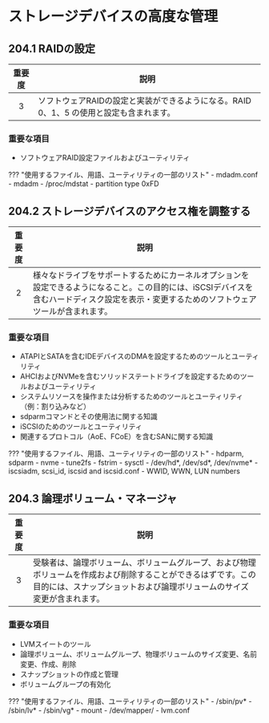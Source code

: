 # ストレージデバイスの高度な管理

## 204.1 RAIDの設定

| 重要度   | 説明 |
| :------: | ---- |
|        3 | ソフトウェアRAIDの設定と実装ができるようになる。RAID 0、1、5 の使用と設定も含まれます。 |

### 重要な項目

- ソフトウェアRAID設定ファイルおよびユーティリティ

??? "使用するファイル、用語、ユーティリティの一部のリスト"
    - mdadm.conf
    - mdadm
    - /proc/mdstat
    - partition type 0xFD

## 204.2 ストレージデバイスのアクセス権を調整する

| 重要度   | 説明 |
| :------: | ---- |
|        2 | 様々なドライブをサポートするためにカーネルオプションを設定できるようになること。この目的には、iSCSIデバイスを含むハードディスク設定を表示・変更するためのソフトウェアツールが含まれます。 |

### 重要な項目
- ATAPIとSATAを含むIDEデバイスのDMAを設定するためのツールとユーティリティ
- AHCIおよびNVMeを含むソリッドステートドライブを設定するためのツールおよびユーティリティ
- システムリソースを操作または分析するためのツールとユーティリティ（例：割り込みなど）
- sdparmコマンドとその使用法に関する知識
- iSCSIのためのツールとユーティリティ
- 関連するプロトコル（AoE、FCoE）を含むSANに関する知識

??? "使用するファイル、用語、ユーティリティの一部のリスト"
    - hdparm, sdparm
    - nvme
    - tune2fs
    - fstrim
    - sysctl
    - /dev/hd*, /dev/sd*, /dev/nvme*
    - iscsiadm, scsi_id, iscsid and iscsid.conf
    - WWID, WWN, LUN numbers

## 204.3 論理ボリューム・マネージャ

| 重要度   | 説明 |
| :------: | ---- |
|        3 | 受験者は、論理ボリューム、ボリュームグループ、および物理ボリュームを作成および削除することができるはずです。この目的には、スナップショットおよび論理ボリュームのサイズ変更が含まれます。 |

### 重要な項目

- LVMスイートのツール
- 論理ボリューム、ボリュームグループ、物理ボリュームのサイズ変更、名前変更、作成、削除
- スナップショットの作成と管理
- ボリュームグループの有効化

??? "使用するファイル、用語、ユーティリティの一部のリスト"
    - /sbin/pv*
    - /sbin/lv*
    - /sbin/vg*
    - mount
    - /dev/mapper/
    - lvm.conf
